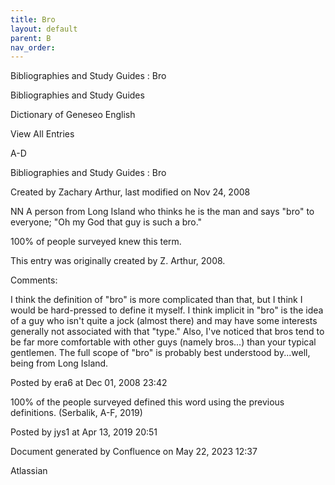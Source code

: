 ```yaml
---
title: Bro
layout: default
parent: B
nav_order:
---
```


Bibliographies and Study Guides : Bro

Bibliographies and Study Guides

Dictionary of Geneseo English

View All Entries

A-D

Bibliographies and Study Guides : Bro

Created by  Zachary Arthur, last modified on Nov 24, 2008

NN A person from Long Island who thinks he is the man and says &quot;bro&quot; to everyone; &quot;Oh my God that guy is such a bro.&quot;

100% of people surveyed knew this term.

This entry was originally created by Z. Arthur, 2008.

Comments:

I think the definition of &quot;bro&quot; is more complicated than that, but I think I would be hard-pressed to define it myself. I think implicit in &quot;bro&quot; is the idea of a guy who isn't quite a jock (almost there) and may have some interests generally not associated with that &quot;type.&quot; Also, I've noticed that bros tend to be far more comfortable with other guys (namely bros...) than your typical gentlemen. The full scope of &quot;bro&quot; is probably best understood by...well, being from Long Island.

Posted by era6 at Dec 01, 2008 23:42

100% of the people surveyed defined this word using the previous definitions. (Serbalik, A-F, 2019)

Posted by jys1 at Apr 13, 2019 20:51

Document generated by Confluence on May 22, 2023 12:37

Atlassian
